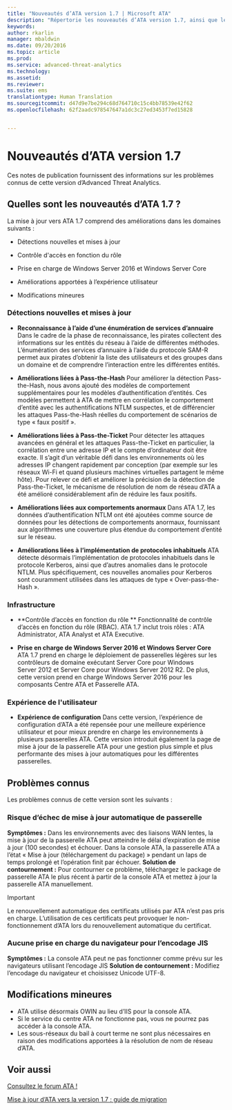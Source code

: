 ```yaml
---
title: "Nouveautés d’ATA version 1.7 | Microsoft ATA"
description: "Répertorie les nouveautés d’ATA version 1.7, ainsi que les problèmes connus"
keywords: 
author: rkarlin
manager: mbaldwin
ms.date: 09/20/2016
ms.topic: article
ms.prod: 
ms.service: advanced-threat-analytics
ms.technology: 
ms.assetid: 
ms.reviewer: 
ms.suite: ems
translationtype: Human Translation
ms.sourcegitcommit: d47d9e7be294c68d764710c15c4bb78539e42f62
ms.openlocfilehash: 62f2aadc978547647a1dc3c27ed3453f7ed15828


---
```


# Nouveautés d’ATA version 1.7
Ces notes de publication fournissent des informations sur les problèmes connus de cette version d’Advanced Threat Analytics.

## Quelles sont les nouveautés d’ATA 1.7 ?
La mise à jour vers ATA 1.7 comprend des améliorations dans les domaines suivants :

-   Détections nouvelles et mises à jour

-   Contrôle d'accès en fonction du rôle

-   Prise en charge de Windows Server 2016 et Windows Server Core

-   Améliorations apportées à l’expérience utilisateur

-   Modifications mineures


### Détections nouvelles et mises à jour


- **Reconnaissance à l’aide d’une énumération de services d’annuaire** Dans le cadre de la phase de reconnaissance, les pirates collectent des informations sur les entités du réseau à l’aide de différentes méthodes. L’énumération des services d’annuaire à l’aide du protocole SAM-R permet aux pirates d’obtenir la liste des utilisateurs et des groupes dans un domaine et de comprendre l’interaction entre les différentes entités. 

- **Améliorations liées à Pass-the-Hash** Pour améliorer la détection Pass-the-Hash, nous avons ajouté des modèles de comportement supplémentaires pour les modèles d’authentification d’entités. Ces modèles permettent à ATA de mettre en corrélation le comportement d’entité avec les authentifications NTLM suspectes, et de différencier les attaques Pass-the-Hash réelles du comportement de scénarios de type « faux positif ».

- **Améliorations liées à Pass-the-Ticket** Pour détecter les attaques avancées en général et les attaques Pass-the-Ticket en particulier, la corrélation entre une adresse IP et le compte d’ordinateur doit être exacte. Il s’agit d’un véritable défi dans les environnements où les adresses IP changent rapidement par conception (par exemple sur les réseaux Wi-Fi et quand plusieurs machines virtuelles partagent le même hôte). Pour relever ce défi et améliorer la précision de la détection de Pass-the-Ticket, le mécanisme de résolution de nom de réseau d’ATA a été amélioré considérablement afin de réduire les faux positifs.

- **Améliorations liées aux comportements anormaux** Dans ATA 1.7, les données d’authentification NTLM ont été ajoutées comme source de données pour les détections de comportements anormaux, fournissant aux algorithmes une couverture plus étendue du comportement d’entité sur le réseau. 

- **Améliorations liées à l’implémentation de protocoles inhabituels** ATA détecte désormais l’implémentation de protocoles inhabituels dans le protocole Kerberos, ainsi que d’autres anomalies dans le protocole NTLM. Plus spécifiquement, ces nouvelles anomalies pour Kerberos sont couramment utilisées dans les attaques de type « Over-pass-the-Hash ».


### Infrastructure

- **Contrôle d’accès en fonction du rôle ** Fonctionnalité de contrôle d’accès en fonction du rôle (RBAC). ATA 1.7 inclut trois rôles : ATA Administrator, ATA Analyst et ATA Executive.

- **Prise en charge de Windows Server 2016 et Windows Server Core** ATA 1.7 prend en charge le déploiement de passerelles légères sur les contrôleurs de domaine exécutant Server Core pour Windows Server 2012 et Server Core pour Windows Server 2012 R2. De plus, cette version prend en charge Windows Server 2016 pour les composants Centre ATA et Passerelle ATA.

### Expérience de l'utilisateur
- **Expérience de configuration** Dans cette version, l’expérience de configuration d’ATA a été repensée pour une meilleure expérience utilisateur et pour mieux prendre en charge les environnements à plusieurs passerelles ATA. Cette version introduit également la page de mise à jour de la passerelle ATA pour une gestion plus simple et plus performante des mises à jour automatiques pour les différentes passerelles.

## Problèmes connus
Les problèmes connus de cette version sont les suivants :

### Risque d’échec de mise à jour automatique de passerelle
**Symptômes :** Dans les environnements avec des liaisons WAN lentes, la mise à jour de la passerelle ATA peut atteindre le délai d’expiration de mise à jour (100 secondes) et échouer.
Dans la console ATA, la passerelle ATA a l’état « Mise à jour (téléchargement du package) » pendant un laps de temps prolongé et l’opération finit par échouer.
**Solution de contournement :** Pour contourner ce problème, téléchargez le package de passerelle ATA le plus récent à partir de la console ATA et mettez à jour la passerelle ATA manuellement.

 > [!IMPORTANT]
 Le renouvellement automatique des certificats utilisés par ATA n’est pas pris en charge. L’utilisation de ces certificats peut provoquer le non-fonctionnement d’ATA lors du renouvellement automatique du certificat. 

### Aucune prise en charge du navigateur pour l’encodage JIS
**Symptômes :** La console ATA peut ne pas fonctionner comme prévu sur les navigateurs utilisant l’encodage JIS **Solution de contournement :** Modifiez l’encodage du navigateur et choisissez Unicode UTF-8.
 
## Modifications mineures

- ATA utilise désormais OWIN au lieu d’IIS pour la console ATA.
- Si le service du centre ATA ne fonctionne pas, vous ne pourrez pas accéder à la console ATA.
- Les sous-réseaux du bail à court terme ne sont plus nécessaires en raison des modifications apportées à la résolution de nom de réseau d’ATA.

## Voir aussi
[Consultez le forum ATA !](https://social.technet.microsoft.com/Forums/security/home?forum=mata)

[Mise à jour d’ATA vers la version 1.7 : guide de migration](ata-update-1.7-migration-guide.md)




<!--HONumber=Sep16_HO4-->



